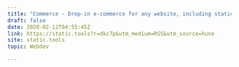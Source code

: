 ```yaml
---
title: "Commerce - Drop-in e-commerce for any website, including static/JAMstack sites"
draft: false
date: 2020-02-12T04:55:45Z
link: https://static.tools?r=dkc7p&utm_medium=RSS&utm_source=hune
site: static.tools
topic: Webdev  

---
```


